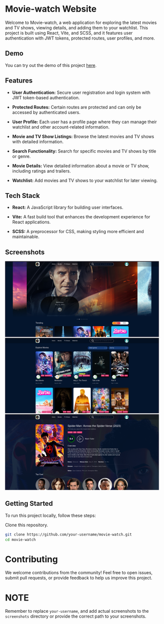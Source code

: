 # Movie-watch Website

Welcome to Movie-watch, a web application for exploring the latest movies and TV shows, viewing details, and adding them to your watchlist. This project is built using React, Vite, and SCSS, and it features user authentication with JWT tokens, protected routes, user profiles, and more.

## Demo

You can try out the demo of this project [here](https://movie-watch-ten.vercel.app/).

## Features

- **User Authentication:** Secure user registration and login system with JWT token-based authentication.

- **Protected Routes:** Certain routes are protected and can only be accessed by authenticated users.

- **User Profile:** Each user has a profile page where they can manage their watchlist and other account-related information.

- **Movie and TV Show Listings:** Browse the latest movies and TV shows with detailed information.

- **Search Functionality:** Search for specific movies and TV shows by title or genre.

- **Movie Details:** View detailed information about a movie or TV show, including ratings and trailers.

- **Watchlist:** Add movies and TV shows to your watchlist for later viewing.

## Tech Stack

- **React:** A JavaScript library for building user interfaces.

- **Vite:** A fast build tool that enhances the development experience for React applications.

- **SCSS:** A preprocessor for CSS, making styling more efficient and maintainable.

## Screenshots

![Screenshot 1](public/Home.png)
![Screenshot 2](public/Movie-page.png)
![Screenshot 3](public/Detail-page.png)

<!-- Include additional screenshots of your website here -->

## Getting Started

To run this project locally, follow these steps:

Clone this repository.

```bash
git clone https://github.com/your-username/movie-watch.git
cd movie-watch
```

# Contributing

We welcome contributions from the community! Feel free to open issues, submit pull requests, or provide feedback to help us improve this project.

# NOTE

Remember to replace `your-username`, and add actual screenshots to the `screenshots` directory or provide the correct path to your screenshots.
